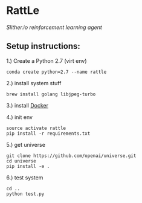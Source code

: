 # RattLe
*Slither.io reinforcement learning agent*

## Setup instructions: ##
1.) Create a Python 2.7 (virt env)
```
conda create python=2.7 --name rattle
```

2.) install system stuff

```
brew install golang libjpeg-turbo
```

3.) install [Docker](https://docs.docker.com/engine/installation/)

4.) init env
```
source activate rattle
pip install -r requirements.txt
```
5.) get universe
```
git clone https://github.com/openai/universe.git
cd universe
pip install -e .
```
6.) test system
```
cd ..
python test.py
```

